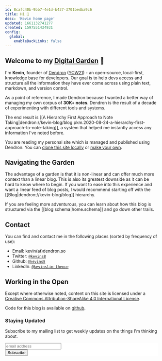 ```yaml
---
id: 8cafc40b-9bb7-4e1d-b437-3701bedba9c6
title: Hi 👋
desc: 'Kevin home page'
updated: 1661132741277
created: 1597551434931
config:
  global:
    enableBackLinks: false
---
```


## Welcome to my [Digital Garden](https://joelhooks.com/digital-garden) 🌱

I'm **Kevin**, founder of [Dendron](https://dendron.so/) ([YCW21](https://news.ycombinator.com/item?id=29176158)) - an open-source, local-first, knowledge base for developers. Our goal is to help devs access and structure all the information they have ever come across using plain text, markdown, and version control. 


As a point of reference, I made Dendron because I wanted a better way of managing my own corpus of **30K+ notes**. Dendron is the result of a decade of experimenting with different tools and systems. 

The end result is [[A Hierarchy First Approach to Note Taking|dendron://kevin-blog/blog.pkm.2020-08-24-a-hierarchy-first-approach-to-note-taking]], a system that helped me instantly access any information I've noted before. 

You are reading my personal site which is managed and published using Dendron. You can [clone this site locally](https://github.com/kevinslin/kevin-public-vault) or [make your own](https://wiki.dendron.so/notes/4ushYTDoX0TYQ1FDtGQSg). 


## Navigating the Garden

The advantage of a garden is that it is non-linear and can offer much more context than a linear blog. This is also its greatest downside as it can be hard to know where to begin. If you want to ease into this experience and want a linear feed of blog posts, I would recommend starting off with the [[Blog|dendron://kevin-blog/blog]] hierarchy. 

If you are feeling more adventurous, you can learn about how this blog is structured via the [[blog schema|home.schema]] and go down other trails. 

## Contact

You can find and contact me in the following places (sorted by frequency of use):

- Email: kevin(at)dendron.so
- Twitter: [`@kevins8`](https://twitter.com/kevins8)
- Github: [`@kevins8`](https://github.com/kevinslin)
- LinkedIn: [`@kevinslin-thence`](https://www.linkedin.com/in/kevinslin-thence)

## Working in the Open

Except where otherwise noted, content on this site is licensed under a [Creative Commons Attribution-ShareAlike 4.0 International License](https://creativecommons.org/licenses/by-sa/4.0/).

Code for this blog is available on [github](https://github.com/kevinslin/kevin-garden).

### Staying Updated

Subscribe to my mailing list to get weekly updates on the things I'm thinking about. 

<!-- Begin Mailchimp Signup Form -->
<link href="//cdn-images.mailchimp.com/embedcode/horizontal-slim-10_7.css" rel="stylesheet" type="text/css">
<style type="text/css">
#mc_embed_signup{background:#fff; clear:left; font:14px Helvetica,Arial,sans-serif; width:100%;}
/* Add your own Mailchimp form style overrides in your site stylesheet or in this style block.
We recommend moving this block and the preceding CSS link to the HEAD of your HTML file. */
</style>
<div id="mc_embed_signup">
<form action="https://kevinslin.us17.list-manage.com/subscribe/post?u=f67ef4c2df3acd207460ebc20&amp;id=ebffcd90c3" method="post" id="mc-embedded-subscribe-form" name="mc-embedded-subscribe-form" class="validate" target="_blank" novalidate>
<div id="mc_embed_signup_scroll">

<input type="email" value="" name="EMAIL" class="email" id="mce-EMAIL" placeholder="email address" required>
<!-- real people should not fill this in and expect good things - do not remove this or risk form bot signups-->
<div style="position: absolute; left: -5000px;" aria-hidden="true"><input type="text" name="b_f67ef4c2df3acd207460ebc20_ebffcd90c3" tabindex="-1" value=""></div>
<div class="clear"><input type="submit" value="Subscribe" name="subscribe" id="mc-embedded-subscribe" class="button"></div>
</div>
</form>
</div>